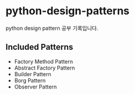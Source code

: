 # python-design-patterns

python design pattern 공부 기록입니다.

## Included Patterns

- Factory Method Pattern
- Abstract Factory Pattern
- Builder Pattern
- Borg Pattern
- Observer Pattern
